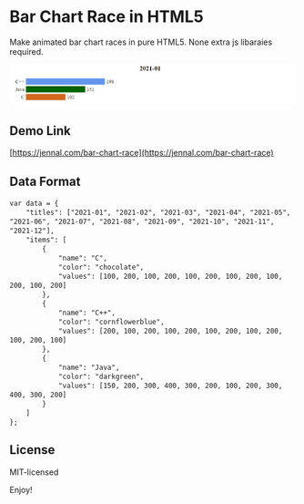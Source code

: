 # Bar Chart Race in HTML5

Make animated bar chart races in pure HTML5. None extra js libaraies required.

![](docs/demo.gif)

## Demo Link

[https://jennal.com/bar-chart-race](https://jennal.com/bar-chart-race)

## Data Format

```
var data = {
    "titles": ["2021-01", "2021-02", "2021-03", "2021-04", "2021-05", "2021-06", "2021-07", "2021-08", "2021-09", "2021-10", "2021-11", "2021-12"],
    "items": [
        {
            "name": "C",
            "color": "chocolate",
            "values": [100, 200, 100, 200, 100, 200, 100, 200, 100, 200, 100, 200]
        },
        {
            "name": "C++",
            "color": "cornflowerblue",
            "values": [200, 100, 200, 100, 200, 100, 200, 100, 200, 100, 200, 100]
        },
        {
            "name": "Java",
            "color": "darkgreen",
            "values": [150, 200, 300, 400, 300, 200, 100, 200, 300, 400, 300, 200]
        }
    ]
};
```

## License

MIT-licensed

Enjoy!